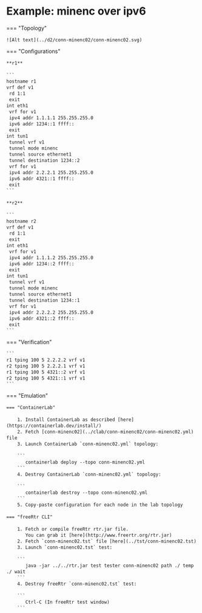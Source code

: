 # Example: minenc over ipv6

=== "Topology"

    ![Alt text](../d2/conn-minenc02/conn-minenc02.svg)

=== "Configurations"

    **r1**

    ```
    hostname r1
    vrf def v1
     rd 1:1
     exit
    int eth1
     vrf for v1
     ipv4 addr 1.1.1.1 255.255.255.0
     ipv6 addr 1234::1 ffff::
     exit
    int tun1
     tunnel vrf v1
     tunnel mode minenc
     tunnel source ethernet1
     tunnel destination 1234::2
     vrf for v1
     ipv4 addr 2.2.2.1 255.255.255.0
     ipv6 addr 4321::1 ffff::
     exit
    ```

    **r2**

    ```
    hostname r2
    vrf def v1
     rd 1:1
     exit
    int eth1
     vrf for v1
     ipv4 addr 1.1.1.2 255.255.255.0
     ipv6 addr 1234::2 ffff::
     exit
    int tun1
     tunnel vrf v1
     tunnel mode minenc
     tunnel source ethernet1
     tunnel destination 1234::1
     vrf for v1
     ipv4 addr 2.2.2.2 255.255.255.0
     ipv6 addr 4321::2 ffff::
     exit
    ```

=== "Verification"

    ```
    r1 tping 100 5 2.2.2.2 vrf v1
    r2 tping 100 5 2.2.2.1 vrf v1
    r1 tping 100 5 4321::2 vrf v1
    r2 tping 100 5 4321::1 vrf v1
    ```

=== "Emulation"

    === "ContainerLab"

        1. Install ContainerLab as described [here](https://containerlab.dev/install/)  
        2. Fetch [conn-minenc02](../clab/conn-minenc02/conn-minenc02.yml) file  
        3. Launch ContainerLab `conn-minenc02.yml` topology:  

        ```
           containerlab deploy --topo conn-minenc02.yml  
        ```
        4. Destroy ContainerLab `conn-minenc02.yml` topology:  

        ```
           containerlab destroy --topo conn-minenc02.yml  
        ```
        5. Copy-paste configuration for each node in the lab topology

    === "freeRtr CLI"

        1. Fetch or compile freeRtr rtr.jar file.  
           You can grab it [here](http://www.freertr.org/rtr.jar)  
        2. Fetch `conn-minenc02.tst` file [here](../tst/conn-minenc02.tst)  
        3. Launch `conn-minenc02.tst` test:  

        ```
           java -jar ../../rtr.jar test tester conn-minenc02 path ./ temp ./ wait
        ```
        4. Destroy freeRtr `conn-minenc02.tst` test:  

        ```
           Ctrl-C (In freeRtr test window)
        ```

